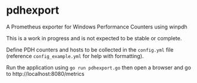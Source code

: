 # pdhexport
A Prometheus exporter for Windows Performance Counters using winpdh

This is a work in progress and is not expected to be stable or complete.

Define PDH counters and hosts to be collected in the `config.yml` file (reference `config_example.yml` for help with formatting).

Run the application using `go run pdhexport.go` then open a browser and go to http://localhost:8080/metrics
